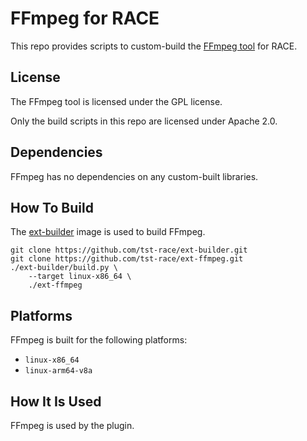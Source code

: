 # FFmpeg for RACE

This repo provides scripts to custom-build the
[FFmpeg tool](https://ffmpeg.org/) for RACE.

## License

The FFmpeg tool is licensed under the GPL license.

Only the build scripts in this repo are licensed under Apache 2.0.

## Dependencies

FFmpeg has no dependencies on any custom-built libraries.

## How To Build

The [ext-builder](https://github.com/tst-race/ext-builder) image is used to
build FFmpeg.

```
git clone https://github.com/tst-race/ext-builder.git
git clone https://github.com/tst-race/ext-ffmpeg.git
./ext-builder/build.py \
    --target linux-x86_64 \
    ./ext-ffmpeg
```

## Platforms

FFmpeg is built for the following platforms:

* `linux-x86_64`
* `linux-arm64-v8a`

## How It Is Used

FFmpeg is used by the <TO-BE-NAMED> plugin.
